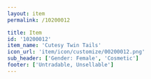 ```yaml
---
layout: item
permalink: /10200012

title: Item
id: '10200012'
item_name: 'Cutesy Twin Tails'
icon_url: 'item/icon/customize/00200012.png'
sub_header: ['Gender: Female', 'Cosmetic']
footer: ['Untradable, Unsellable']
---
```

